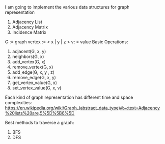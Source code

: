 I am going to implement the various data structures for graph representation

1. Adjacency List
2. Adjacency Matrix
3. Incidence Matrix

G := graph
vertex := < x | y | z >
v: = value
Basic Operations:

1. adjacent(G, x, y)
2. neighbors(G, x)
3. add_vertex(G, x)
4. remove_vertex(G, x)
5. add_edge(G, x, y , z)
6. remove_edge(G, x, y)
7. get_vertex_value(G, x)
8. set_vertex_value(G, x, v)

Each kind of graph representation has different time and space complexities: https://en.wikipedia.org/wiki/Graph_(abstract_data_type)#:~:text=Adjacency%20lists%20are,5%5D%5B6%5D

Best methods to traverse a graph:

1. BFS
2. DFS
